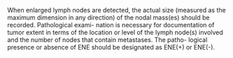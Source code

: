 When enlarged lymph nodes are detected, the actual size
(measured as the maximum dimension in any direction) of
the nodal mass(es) should be recorded. Pathological exami-
nation is necessary for documentation of tumor extent in
terms of the location or level of the lymph node(s) involved
and the number of nodes that contain metastases. The patho-
logical presence or absence of ENE should be designated as
ENE(+) or ENE(-).